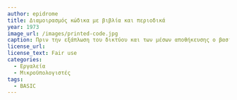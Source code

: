 ```yaml
---
author: epidrome
title: Διαμοιρασμός κώδικα με βιβλία και περιοδικά 
year: 1973 
image_url: /images/printed-code.jpg
caption: Πριν την εξάπλωση του δικτύου και των μέσων αποθήκευσης ο βασικός τρόπος διαμοιρασμού του λογισμικού ήταν σε πηγαίο κώδικα, ο οποίος ήταν τυπωμένος σε χαρτί περιοδικού ή βιβλίου, τα οποία ο χρήστης θα μελετούσε και μετά θα πληκτρολογούσε στον μικροϋπολογιστή του. Αν και η διαδικασία αυτή φαίνεται κάπως ξεπερασμένη, φαίνεται ότι είχε το πλεονέκτημα μια αίσθησης ιδιοκτησίας καθώς και μιας ενθάρρυνσης για μετατροπές, τα οποία τελικά λειτουργούσαν θετικά για τις γνώσεις και δεξιότητες του χρήστη. 
license_url: 
license_text: Fair use
categories:
  - Εργαλεία 
  - Μικροϋπολογιστές
tags:
  - BASIC 
---
```

